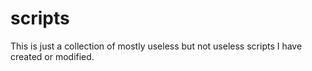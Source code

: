 # scripts

This is just a collection of mostly useless but not useless scripts I have created or modified.
